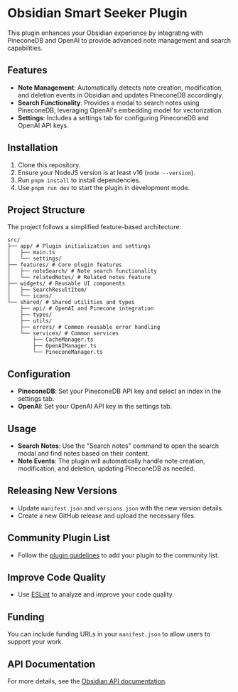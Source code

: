 # Obsidian Smart Seeker Plugin

This plugin enhances your Obsidian experience by integrating with PineconeDB and OpenAI to provide advanced note management and search capabilities.

## Features

-   **Note Management**: Automatically detects note creation, modification, and deletion events in Obsidian and updates PineconeDB accordingly.
-   **Search Functionality**: Provides a modal to search notes using PineconeDB, leveraging OpenAI's embedding model for vectorization.
-   **Settings**: Includes a settings tab for configuring PineconeDB and OpenAI API keys.

## Installation

1. Clone this repository.
2. Ensure your NodeJS version is at least v16 (`node --version`).
3. Run `pnpm install` to install dependencies.
4. Use `pnpm run dev` to start the plugin in development mode.

## Project Structure

The project follows a simplified feature-based architecture:

```
src/
├── app/ # Plugin initialization and settings
│	├── main.ts
│	└── settings/
├── features/ # Core plugin features
│	├── noteSearch/ # Note search functionality
│	└── relatedNotes/ # Related notes feature
├── widgets/ # Reusable UI components
│	├── SearchResultItem/
│	└── icons/
└── shared/ # Shared utilities and types
	├── api/ # OpenAI and Pinecone integration
	├── types/
	├── utils/
	├── errors/ # Common reusable error handling
	└── services/ # Common services
		├── CacheManager.ts
		├── OpenAIManager.ts
		└── PineconeManager.ts
```

## Configuration

-   **PineconeDB**: Set your PineconeDB API key and select an index in the settings tab.
-   **OpenAI**: Set your OpenAI API key in the settings tab.

## Usage

-   **Search Notes**: Use the "Search notes" command to open the search modal and find notes based on their content.
-   **Note Events**: The plugin will automatically handle note creation, modification, and deletion, updating PineconeDB as needed.

## Releasing New Versions

-   Update `manifest.json` and `versions.json` with the new version details.
-   Create a new GitHub release and upload the necessary files.

## Community Plugin List

-   Follow the [plugin guidelines](https://docs.obsidian.md/Plugins/Releasing/Plugin+guidelines) to add your plugin to the community list.

## Improve Code Quality

-   Use [ESLint](https://eslint.org/) to analyze and improve your code quality.

## Funding

You can include funding URLs in your `manifest.json` to allow users to support your work.

## API Documentation

For more details, see the [Obsidian API documentation](https://github.com/obsidianmd/obsidian-api).
